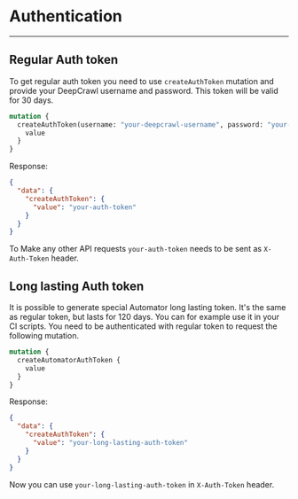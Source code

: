 # Authentication
---
## Regular Auth token

To get regular auth token you need to use `createAuthToken` mutation and provide your DeepCrawl username and password. This token will be valid for 30 days.

```graphql
mutation {
  createAuthToken(username: "your-deepcrawl-username", password: "your-deepcrawl-password") {
    value
  }
}
```

Response:
```json
{
  "data": {
    "createAuthToken": {
      "value": "your-auth-token"
    }
  }
}
```
To Make any other API requests `your-auth-token` needs to be sent as `X-Auth-Token` header.

## Long lasting Auth token
It is possible to generate special Automator long lasting token. It's the same as regular token, but lasts for 120 days. You can for example use it in your CI scripts. You need to be authenticated with regular token to request the following mutation.

```graphql
mutation {
  createAutomatorAuthToken {
    value
  }
}
```
Response:
```json
{
  "data": {
    "createAuthToken": {
      "value": "your-long-lasting-auth-token"
    }
  }
}
```
Now you can use `your-long-lasting-auth-token` in `X-Auth-Token` header.